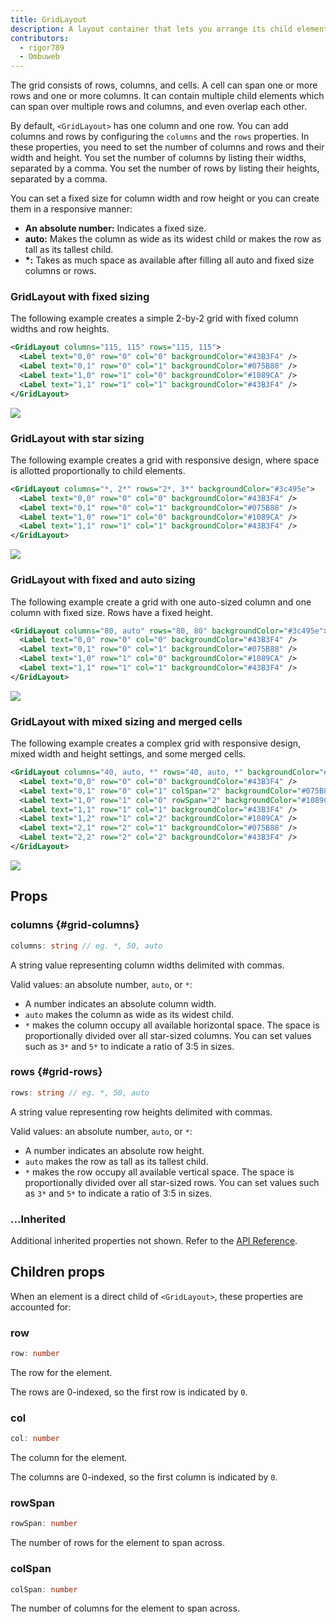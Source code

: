 ```yaml
---
title: GridLayout
description: A layout container that lets you arrange its child elements in a table-like manner.
contributors:
  - rigor789
  - Ombuweb
---
```


The grid consists of rows, columns, and cells. A cell can span one or more rows and one or more columns. It can contain multiple child elements which can span over multiple rows and columns, and even overlap each other.

By default, `<GridLayout>` has one column and one row. You can add columns and rows by configuring the `columns` and the `rows` properties. In these properties, you need to set the number of columns and rows and their width and height. You set the number of columns by listing their widths, separated by a comma. You set the number of rows by listing their heights, separated by a comma.

You can set a fixed size for column width and row height or you can create them in a responsive manner:

- **An absolute number:** Indicates a fixed size.
- **auto:** Makes the column as wide as its widest child or makes the row as tall as its tallest child.
- **\*:** Takes as much space as available after filling all auto and fixed size columns or rows.

### GridLayout with fixed sizing

The following example creates a simple 2-by-2 grid with fixed column widths and row heights.

```xml
<GridLayout columns="115, 115" rows="115, 115">
  <Label text="0,0" row="0" col="0" backgroundColor="#43B3F4" />
  <Label text="0,1" row="0" col="1" backgroundColor="#075B88" />
  <Label text="1,0" row="1" col="0" backgroundColor="#1089CA" />
  <Label text="1,1" row="1" col="1" backgroundColor="#43B3F4" />
</GridLayout>
```

<img class="md:w-1/2 lg:w-1/3" src="https://art.nativescript.org/layouts/grid_layout.svg" />

### GridLayout with star sizing

The following example creates a grid with responsive design, where space is allotted proportionally to child elements.

```xml
<GridLayout columns="*, 2*" rows="2*, 3*" backgroundColor="#3c495e">
  <Label text="0,0" row="0" col="0" backgroundColor="#43B3F4" />
  <Label text="0,1" row="0" col="1" backgroundColor="#075B88" />
  <Label text="1,0" row="1" col="0" backgroundColor="#1089CA" />
  <Label text="1,1" row="1" col="1" backgroundColor="#43B3F4" />
</GridLayout>
```

<img class="md:w-1/2 lg:w-1/3" src="https://art.nativescript.org/layouts/grid_layout_star_sizing.svg" />

### GridLayout with fixed and auto sizing

The following example create a grid with one auto-sized column and one column with fixed size. Rows have a fixed height.

```xml
<GridLayout columns="80, auto" rows="80, 80" backgroundColor="#3c495e">
  <Label text="0,0" row="0" col="0" backgroundColor="#43B3F4" />
  <Label text="0,1" row="0" col="1" backgroundColor="#075B88" />
  <Label text="1,0" row="1" col="0" backgroundColor="#1089CA" />
  <Label text="1,1" row="1" col="1" backgroundColor="#43B3F4" />
</GridLayout>
```

<img class="md:w-1/2 lg:w-1/3" src="https://art.nativescript.org/layouts/grid_layout_fixed_auto.svg" />

### GridLayout with mixed sizing and merged cells

The following example creates a complex grid with responsive design, mixed width and height settings, and some merged cells.

```xml
<GridLayout columns="40, auto, *" rows="40, auto, *" backgroundColor="#3c495e">
  <Label text="0,0" row="0" col="0" backgroundColor="#43B3F4" />
  <Label text="0,1" row="0" col="1" colSpan="2" backgroundColor="#075B88" />
  <Label text="1,0" row="1" col="0" rowSpan="2" backgroundColor="#1089CA" />
  <Label text="1,1" row="1" col="1" backgroundColor="#43B3F4" />
  <Label text="1,2" row="1" col="2" backgroundColor="#1089CA" />
  <Label text="2,1" row="2" col="1" backgroundColor="#075B88" />
  <Label text="2,2" row="2" col="2" backgroundColor="#43B3F4" />
</GridLayout>
```

<img class="md:w-1/2 lg:w-1/3" src="https://art.nativescript.org/layouts/grid_layout_complex.svg" />

## Props

### columns {#grid-columns}

```ts
columns: string // eg. *, 50, auto
```

A string value representing column widths delimited with commas.

Valid values: an absolute number, `auto`, or `*`:

- A number indicates an absolute column width.
- `auto` makes the column as wide as its widest child.
- `*` makes the column occupy all available horizontal space. The space is proportionally divided over all star-sized columns. You can set values such as `3*` and `5*` to indicate a ratio of 3:5 in sizes.

### rows {#grid-rows}

```ts
rows: string // eg. *, 50, auto
```

A string value representing row heights delimited with commas.

Valid values: an absolute number, `auto`, or `*`:

- A number indicates an absolute row height.
- `auto` makes the row as tall as its tallest child.
- `*` makes the row occupy all available vertical space. The space is proportionally divided over all star-sized rows. You can set values such as `3*` and `5*` to indicate a ratio of 3:5 in sizes.

### ...Inherited

Additional inherited properties not shown. Refer to the [API Reference](/api/class/GridLayout).

## Children props

When an element is a direct child of `<GridLayout>`, these properties are accounted for:

### row

```ts
row: number
```

The row for the element.

The rows are 0-indexed, so the first row is indicated by `0`.

### col

```ts
col: number
```

The column for the element.

The columns are 0-indexed, so the first column is indicated by `0`.

### rowSpan

```ts
rowSpan: number
```

The number of rows for the element to span across.

### colSpan

```ts
colSpan: number
```

The number of columns for the element to span across.
